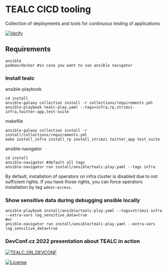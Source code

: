 # TEALC CICD tooling
Collection of deployments and tools for continuous testing of applications

[![Verify](https://github.com/ExcelentProject/tealc/actions/workflows/verify.yaml/badge.svg)](https://github.com/ExcelentProject/tealc/actions/workflows/verify.yaml)

## Requirements
```
ansible
podman/docker #in case you want to use ansible navigator
```

### Install tealc
ansible-playbook
```
cd install
ansible-galaxy collection install -r collections/requirements.yml
ansible-playbook tealc-play.yaml --tags=infra,rp,strimzi-infra,twitter-app,test-suite
```

makefile
```
ansible-galaxy collection install -r install/collections/requirements.yml
make install_infra install_rp install_strimzi twitter_app test_suite
```

ansible-navigator
```
cd install
ansible-navigator #default all tags
ansible-navigator run install/ansible/tealc-play.yaml --tags infra
```

By default, installation of operators on infra cluster is disabled due to not sufficient rights.
If you have those rights, you can force operators installation by tag `admin-access`.


### Show sensitive data during debugging ansible locally
```
ansible-playbook install/ansible/tealc-play.yaml --tags=strimzi-infra --extra-vars log_sensitive_data=true
#or
ansible-navigator run install/ansible/tealc-play.yaml --extra-vars log_sensitive_data=true
```

### DevConf.cz 2022 presentation about TEALC in action
[![TEALC_ON_DEVCONF](https://img.youtube.com/vi/oLAYig0zQgw/0.jpg)](https://www.youtube.com/watch?v=oLAYig0zQgw)


[![License](https://img.shields.io/badge/License-Apache%202.0-blue.svg)](https://opensource.org/licenses/Apache-2.0)
